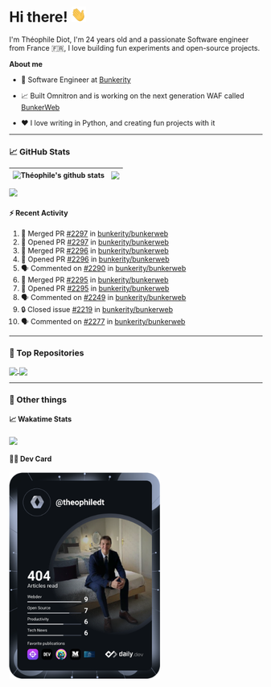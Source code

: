 # Hi there! <img src="./wave.gif" width="30px" height="30px" />

I'm Théophile Diot, I'm 24 years old and a passionate Software engineer from France 🇫🇷, I love building fun experiments and open-source projects.

**About me**

- 💼 Software Engineer at [Bunkerity](https://www.bunkerity.com/)

- 📈 Built Omnitron and is working on the next generation WAF called [BunkerWeb](https://www.bunkerweb.io)

- ❤️ I love writing in Python, and creating fun projects with it

---

### 📈 GitHub Stats

| <img align="center" src="https://github-readme-stats.vercel.app/api?username=TheophileDiot&show_icons=true&include_all_commits=true&theme=algolia&hide_border=true&rank_icon=github" alt="Théophile's github stats" /> | <img align="center" src="https://github-readme-stats.vercel.app/api/top-langs/?username=TheophileDiot&layout=compact&theme=algolia&hide_border=true" /> |
| ---------------------------------------------------------------------------------------------------------------------------------------------------------------------------------------------------------------------- | ------------------------------------------------------------------------------------------------------------------------------------------------------- |

![](https://github-readme-activity-graph.vercel.app/graph?username=TheophileDiot&theme=tokyo-night)

#### :zap: Recent Activity

<!--START_SECTION:activity-->
1. 🎉 Merged PR [#2297](https://github.com/bunkerity/bunkerweb/pull/2297) in [bunkerity/bunkerweb](https://github.com/bunkerity/bunkerweb)
2. 💪 Opened PR [#2297](https://github.com/bunkerity/bunkerweb/pull/2297) in [bunkerity/bunkerweb](https://github.com/bunkerity/bunkerweb)
3. 🎉 Merged PR [#2296](https://github.com/bunkerity/bunkerweb/pull/2296) in [bunkerity/bunkerweb](https://github.com/bunkerity/bunkerweb)
4. 💪 Opened PR [#2296](https://github.com/bunkerity/bunkerweb/pull/2296) in [bunkerity/bunkerweb](https://github.com/bunkerity/bunkerweb)
5. 🗣 Commented on [#2290](https://github.com/bunkerity/bunkerweb/pull/2290#issuecomment-2890128399) in [bunkerity/bunkerweb](https://github.com/bunkerity/bunkerweb)
6. 🎉 Merged PR [#2295](https://github.com/bunkerity/bunkerweb/pull/2295) in [bunkerity/bunkerweb](https://github.com/bunkerity/bunkerweb)
7. 💪 Opened PR [#2295](https://github.com/bunkerity/bunkerweb/pull/2295) in [bunkerity/bunkerweb](https://github.com/bunkerity/bunkerweb)
8. 🗣 Commented on [#2249](https://github.com/bunkerity/bunkerweb/issues/2249#issuecomment-2887354526) in [bunkerity/bunkerweb](https://github.com/bunkerity/bunkerweb)
9. 🔒 Closed issue [#2219](https://github.com/bunkerity/bunkerweb/issues/2219) in [bunkerity/bunkerweb](https://github.com/bunkerity/bunkerweb)
10. 🗣 Commented on [#2277](https://github.com/bunkerity/bunkerweb/issues/2277#issuecomment-2886984785) in [bunkerity/bunkerweb](https://github.com/bunkerity/bunkerweb)
<!--END_SECTION:activity-->

---

### 🔧 Top Repositories

<a href="https://github.com/bunkerity/bunkerweb">
  <img align="center" src="https://github-readme-stats.vercel.app/api/pin/?username=Bunkerity&repo=bunkerweb&theme=algolia" />
</a>
<a href="https://github.com/TheophileDiot/Omnitron">
  <img align="center" src="https://github-readme-stats.vercel.app/api/pin/?username=TheophileDiot&repo=Omnitron&theme=algolia" />
</a>

---

### 🎉 Other things

#### 📈 Wakatime Stats

<a href="https://wakatime.com/@theophile_bunkerity">
  <img align="center" src="https://github-readme-stats.vercel.app/api/wakatime?username=3aa5ce41-c253-43d9-8441-a721e446a45f&layout=compact&theme=algolia" />
</a>

#### 👨‍💻 Dev Card

<a href="https://app.daily.dev/TheophileDt">
  <img src="./devcard.svg" width="300" alt="Théophile Diot's Dev Card"/>
</a>
